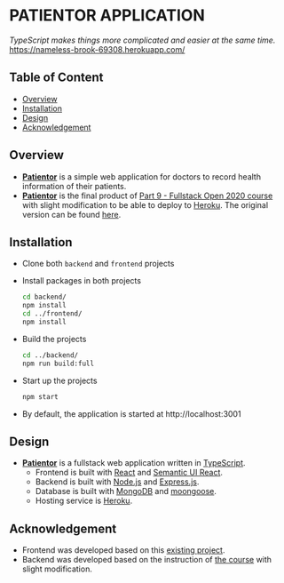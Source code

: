 # PATIENTOR APPLICATION

_TypeScript makes things more complicated and easier at the same time._   
https://nameless-brook-69308.herokuapp.com/

## Table of Content
- [Overview](#Overview)
- [Installation](#Installation)
- [Design](#Design)
- [Acknowledgement](#Acknowledgement)

## Overview
- [**Patientor**][app-link] is a simple web application for doctors to record health information of their patients.
- [**Patientor**][app-link] is the final product of [Part 9 - Fullstack Open 2020 course][part-9-link] with slight modification to be able to deploy to [Heroku][heroku-homepage]. The original version can be found [here][original-version-link].

## Installation
- Clone both `backend` and `frontend` projects
- Install packages in both projects   

  ```bash
  cd backend/
  npm install
  cd ../frontend/
  npm install
  ```
- Build the projects   

  ```bash
  cd ../backend/
  npm run build:full
  ```   
- Start up the projects

  ```bash
  npm start
  ```
- By default, the application is started at http://localhost:3001

## Design  
- [**Patientor**][app-link] is a fullstack web application written in [TypeScript][typescript-homepage].
  - Frontend is built with [React][react-homepage] and [Semantic UI React][semantic-ui-react-homepage].
  - Backend is built with [Node.js][nodejs-homepage] and [Express.js][expressjs-homepage].
  - Database is built with [MongoDB][mongodb-homepage] and [moongoose][mongoose-homepage].
  - Hosting service is [Heroku][heroku-homepage].

## Acknowledgement
- Frontend was developed based on this [existing project][original-front-end-github].     
- Backend was developed based on the instruction of [the course][part-9-link] with slight modification.


[app-link]: https://nameless-brook-69308.herokuapp.com/
[part-9-link]: https://fullstackopen.com/en/part9   
[original-version-link]: https://github.com/minhvo-dev/MOOC.fi-Full-Stack-Open-2020/tree/882ce1bdefa3ad3a912ab0ee7f92148de1728ff1/part_09/patientor   
[original-front-end-github]: https://github.com/fullstack-hy2020/patientor
[heroku-homepage]: https://www.heroku.com/  
[mongodb-homepage]: https://www.mongodb.com/    
[mongoose-homepage]: https://mongoosejs.com/  
[nodejs-homepage]: https://nodejs.org/en/   
[expressjs-homepage]: https://expressjs.com/   
[react-homepage]: https://reactjs.org/   
[semantic-ui-react-homepage]: https://react.semantic-ui.com/   
[typescript-homepage]: https://www.typescriptlang.org/